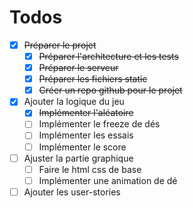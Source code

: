 # Todos
- [X] ~~Préparer le projet~~
    - [X] ~~Préparer l'architecture et les tests~~
    - [X] ~~Préparer le serveur~~
    - [X] ~~Préparer les fichiers static~~
    - [X] ~~Créer un repo github pour le projet~~
- [X] Ajouter la logique du jeu
    - [X] ~~Implémenter l'aléatoire~~
    - [ ] Implémenter le freeze de dés
    - [ ] Implémenter les essais
    - [ ] Implémenter le score
- [ ] Ajuster la partie graphique
    - [ ] Faire le html css de base
    - [ ] Implémenter une animation de dé
- [ ] Ajouter les user-stories